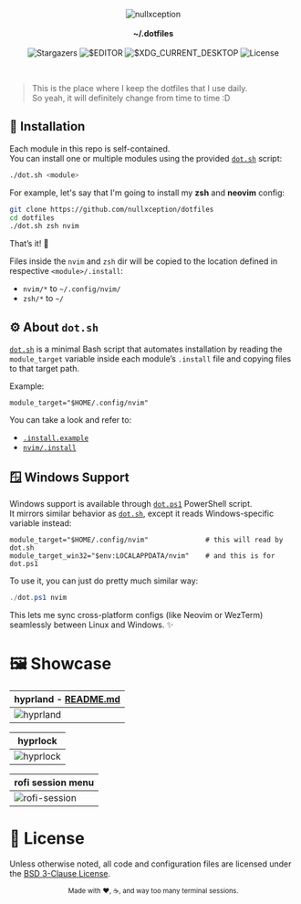 <p align="center">
<img alt="nullxception" src="https://images.weserv.nl/?url=avatars.githubusercontent.com/u/58150791?v=5&h=128&w=128&fit=cover&mask=circle&maxage=7d"/>
<br/><br/>
<b>~/.dotfiles</b>
<br/><br/>
<img alt="Stargazers" src="https://img.shields.io/github/stars/nullxception/dotfiles?style=for-the-badge&logo=apachespark&logoColor=ff89b5&color=ff89b5&labelColor=33333f"/>
<img alt="$EDITOR" src="https://img.shields.io/badge/neovim-btw-73de8a?style=for-the-badge&logo=neovim&logoColor=73de8a&labelColor=33333f"/>
<img alt="$XDG_CURRENT_DESKTOP" src="https://img.shields.io/badge/hyprland-btw-62e6fa?style=for-the-badge&logo=hyprland&logoColor=62e6fa&labelColor=33333f"/>
<img alt="License" src="https://img.shields.io/github/license/nullxception/dotfiles?style=for-the-badge&logo=gitbook&logoColor=b0a8f7&color=b0a8f7&labelColor=33333f"/>
</p>
<br/>

> This is the place where I keep the dotfiles that I use daily.<br/>
> So yeah, it will definitely change from time to time :D

## 🧩 Installation

Each module in this repo is self-contained.<br/>
You can install one or multiple modules using the provided [`dot.sh`](dot.sh) script:

```bash
./dot.sh <module>
```

For example, let's say that I'm going to install my **zsh** and **neovim** config:

```bash
git clone https://github.com/nullxception/dotfiles
cd dotfiles
./dot.sh zsh nvim
```

That’s it! 🎉<br/>

Files inside the `nvim` and `zsh` dir will be copied to the location defined in respective `<module>/.install`:

- `nvim/*` to `~/.config/nvim/`
- `zsh/*` to `~/`

## ⚙️ About `dot.sh`

[`dot.sh`](dot.sh) is a minimal Bash script that automates installation by reading the `module_target` variable inside each module’s `.install` file and copying files to that target path.

Example:

```
module_target="$HOME/.config/nvim"
```

You can take a look and refer to:

- [`.install.example`](.install.example)
- [`nvim/.install`](nvim/.install)

## 🪟 Windows Support

Windows support is available through [`dot.ps1`](dot.ps1) PowerShell script.<br/>
It mirrors similar behavior as [`dot.sh`](dot.sh), except it reads Windows-specific variable instead:

```
module_target="$HOME/.config/nvim"              # this will read by dot.sh
module_target_win32="$env:LOCALAPPDATA/nvim"    # and this is for dot.ps1
```

To use it, you can just do pretty much similar way:

```powershell
./dot.ps1 nvim
```

This lets me sync cross-platform configs (like Neovim or WezTerm) seamlessly between Linux and Windows. ✨

# 🖼️ Showcase

| hyprland - [README.md](hypr/README.md)                                                       |
| -------------------------------------------------------------------------------------------- |
| ![hyprland](https://github.com/user-attachments/assets/3dc01457-e9dd-438e-8347-7f20f4919857) |

| hyprlock                                                                                     |
| -------------------------------------------------------------------------------------------- |
| ![hyprlock](https://github.com/user-attachments/assets/ea2c1020-66fa-4f6d-bc5f-2b5c02000870) |

| rofi session menu                                                                                |
| ------------------------------------------------------------------------------------------------ |
| ![rofi-session](https://github.com/user-attachments/assets/95587895-7dbd-4913-9b78-06563b1bdeb3) |

# 📜 License

Unless otherwise noted, all code and configuration files are licensed under the [BSD 3-Clause License](LICENSE).

<p align="center"><sub>Made with ❤️, ☕, and way too many terminal sessions.</sub></p>
